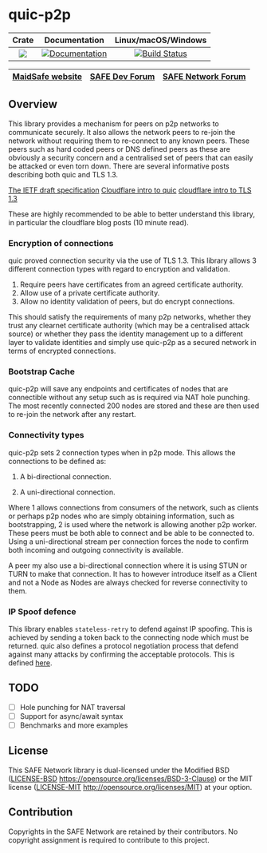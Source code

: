# quic-p2p

|Crate|Documentation|Linux/macOS/Windows|
|:---:|:-----------:|:-----------------:|
|[![](http://meritbadge.herokuapp.com/quic-p2p)](https://crates.io/crates/quic-p2p)|[![Documentation](https://docs.rs/quic-p2p/badge.svg)](https://docs.rs/quic-p2p)|[![Build Status](https://travis-ci.com/maidsafe/quic-p2p.svg?branch=master)](https://travis-ci.com/maidsafe/quic-p2p)|

| [MaidSafe website](https://maidsafe.net) | [SAFE Dev Forum](https://forum.safedev.org) | [SAFE Network Forum](https://safenetforum.org) |
|:-------------------------------------:|:---------------------------------------:|:------------------------------------------:|

## Overview

This library provides a mechanism for peers on p2p networks to communicate
securely. It also allows the network peers to re-join the network without
requiring them to re-connect to any known peers. These peers such as hard coded
peers or DNS defined peers as these are obviously a security concern and
a centralised set of peers that can easily be attacked or even torn down. There
are several informative posts describing both quic and TLS 1.3.

[The IETF draft specification](https://tools.ietf.org/html/draft-ietf-quic-transport-03#section-7.1)
[Cloudflare intro to quic](https://blog.cloudflare.com/the-road-to-quic/)
[cloudflare intro to TLS 1.3](https://www.cloudflare.com/learning-resources/tls-1-3/)

These are highly recommended to be able to better understand this library, in
particular the cloudflare blog posts (10 minute read).

### Encryption of connections

quic proved connection security via the use of TLS 1.3. This library allows 3 different connection types with regard to encryption and validation.

1. Require peers have certificates from an agreed certificate authority.
2. Allow use of a private certificate authority.
3. Allow no identity validation of peers, but do encrypt connections.

This should satisfy the requirements of many p2p networks, whether they trust any clearnet certificate authority (which may be a centralised attack source) or whether they pass the identity management up to a different layer to validate identities and simply use quic-p2p as a secured network in terms of encrypted connections.

### Bootstrap Cache

quic-p2p will save any endpoints and certificates of nodes that are connectible
without any setup such as is required via NAT hole punching. The most recently
connected 200 nodes are stored and these are then used to re-join the network
after any restart.

### Connectivity types

quic-p2p sets 2 connection types when in p2p mode. This allows the connections to be defined as:

1. A bi-directional connection.

2. A uni-directional connection.

Where 1 allows connections from consumers of the network, such as clients or
perhaps p2p nodes who are simply obtaining information, such as bootstrapping,
2 is used where the network is allowing another p2p worker. These peers must be
both able to connect and be able to be connected to. Using a uni-directional
stream per connection forces the node to confirm both incoming and outgoing
connectivity is available.

A peer my also use a bi-directional connection where it is using STUN or TURN
to make that connection. It has to however introduce itself as a Client and
not a Node as Nodes are always checked for reverse connectivity to them.

### IP Spoof defence

This library enables `stateless-retry` to defend against IP spoofing. This is
achieved by sending a token back to the connecting node which must be returned.
quic also defines a protocol negotiation process that defend against many
attacks by confirming the acceptable protocols. This is defined
[here](https://tools.ietf.org/html/draft-ietf-quic-transport-03#section-7.1).

## TODO

- [ ] Hole punching for NAT traversal
- [ ] Support for async/await syntax
- [ ] Benchmarks and more examples

## License

This SAFE Network library is dual-licensed under the Modified BSD ([LICENSE-BSD](LICENSE-BSD) https://opensource.org/licenses/BSD-3-Clause) or the MIT license ([LICENSE-MIT](LICENSE-MIT) http://opensource.org/licenses/MIT) at your option.

## Contribution

Copyrights in the SAFE Network are retained by their contributors. No copyright assignment is required to contribute to this project.
